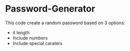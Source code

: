 # Password-Generator
This code create a random password based on 3 options:
- it length
- Include numbers
- Include special caraters
